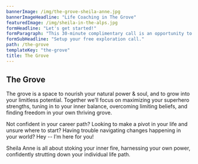 ```yaml
---
bannerImage: /img/the-grove-sheila-anne.jpg
bannerImageHeadline: "Life Coaching in The Grove"
featuredImage: /img/sheila-in-the-alps.jpg
formHeadline: "Let's get started!"
formParagraph: "This 30-minute complimentary call is an opportunity to ask questions and learn how Sheila Anne can help you transform your life:"
formSubHeadline: "Setup your free exploration call."
path: /the-grove
templateKey: "the-grove"
title: The Grove
---
```


## The Grove

The grove is a space to nourish your natural power & soul, and to grow into your limitless potential. Together we’ll focus on maximizing your superhero strengths, tuning in to your inner balance, overcoming limiting beliefs, and finding freedom in your own thriving grove.

Not confident in your career path? Looking to make a pivot in your life and unsure where to start? Having trouble navigating changes happening in your world? Hey -- I’m here for you!

Sheila Anne is all about stoking your inner fire, harnessing your own power, confidently strutting down your individual life path.

